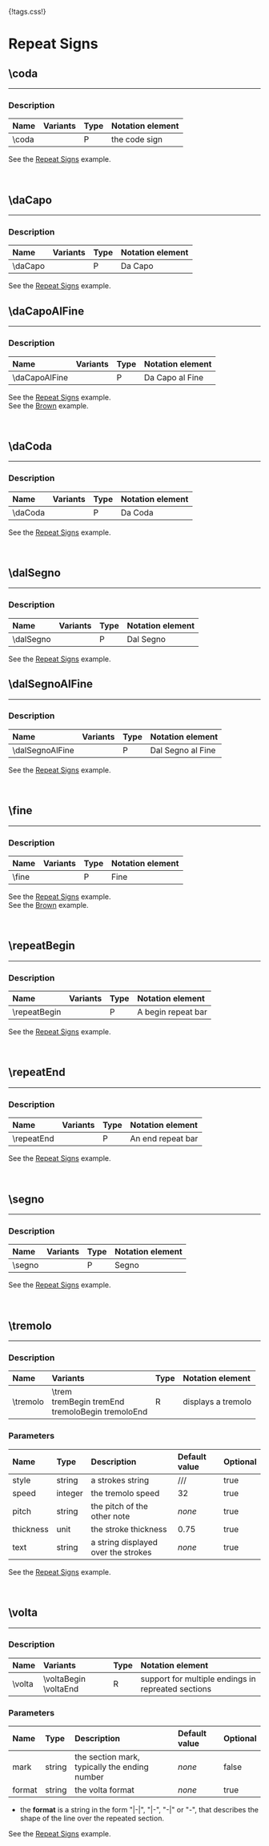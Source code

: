 {!tags.css!}

# Repeat Signs


## \coda

-------

### Description

| Name | Variants | Type | Notation element |
| :----| :--------| :----| :----------------|
| \coda |  | P | the code sign |

See the [Repeat Signs](../../../examples/repeats/) example.




<br />


## \daCapo

-------

### Description

| Name | Variants | Type | Notation element |
| :----| :--------| :----| :----------------|
| \daCapo |  | P | Da Capo |

See the [Repeat Signs](../../../examples/repeats/) example.


## \daCapoAlFine

-------

### Description

| Name | Variants | Type | Notation element |
| :----| :--------| :----| :----------------|
| \daCapoAlFine |  | P | Da Capo al Fine |

See the [Repeat Signs](../../../examples/repeats/) example.<br/>
See the [Brown](../../../examples/brown/) example.




<br />


## \daCoda

-------

### Description

| Name | Variants | Type | Notation element |
| :----| :--------| :----| :----------------|
| \daCoda |  | P | Da Coda |

See the [Repeat Signs](../../../examples/repeats/) example.




<br />


## \dalSegno

-------

### Description

| Name | Variants | Type | Notation element |
| :----| :--------| :----| :----------------|
| \dalSegno |  | P | Dal Segno |

See the [Repeat Signs](../../../examples/repeats/) example.


## \dalSegnoAlFine

-------

### Description

| Name | Variants | Type | Notation element |
| :----| :--------| :----| :----------------|
| \dalSegnoAlFine |  | P | Dal Segno al Fine |

See the [Repeat Signs](../../../examples/repeats/) example.




<br />


## \fine

-------

### Description

| Name | Variants | Type | Notation element |
| :----| :--------| :----| :----------------|
| \fine |  | P | Fine |

See the [Repeat Signs](../../../examples/repeats/) example.<br/>
See the [Brown](../../../examples/brown/) example.




<br />


## \repeatBegin

-------

### Description

| Name | Variants | Type | Notation element |
| :----| :--------| :----| :----------------|
| \repeatBegin |  | P | A begin repeat bar |

See the [Repeat Signs](../../../examples/repeats/) example.




<br />


## \repeatEnd

-------

### Description

| Name | Variants | Type | Notation element |
| :----| :--------| :----| :----------------|
| \repeatEnd |  | P | An end repeat bar |

See the [Repeat Signs](../../../examples/repeats/) example.




<br />


## \segno

-------

### Description

| Name | Variants | Type | Notation element |
| :----| :--------| :----| :----------------|
| \segno |  | P | Segno |

See the [Repeat Signs](../../../examples/repeats/) example.




<br />


## \tremolo

-------

### Description

| Name | Variants | Type | Notation element |
| :----| :--------| :----| :----------------|
| \tremolo | \trem <br />tremBegin tremEnd <br />tremoloBegin tremoloEnd | R | displays a tremolo |




### Parameters

| Name        	| Type   | Description    | Default value  | Optional |
| :------------ |:-------| :--------------| :------------- | :--------| 
| style | string | a strokes string | /// | true |
| speed | integer | the tremolo speed | 32 | true |
| pitch | string | the pitch of the other note | *none* | true |
| thickness | unit | the stroke thickness | 0.75 | true |
| text | string | a string displayed over the strokes | *none* | true |

See the [Repeat Signs](../../../examples/repeats/) example.





<br />


## \volta

-------

### Description

| Name | Variants | Type | Notation element |
| :----| :--------| :----| :----------------|
| \volta | \voltaBegin \voltaEnd | R | support for multiple endings in repreated sections |




### Parameters

| Name        	| Type   | Description    | Default value  | Optional |
| :------------ |:-------| :--------------| :------------- | :--------| 
| mark | string | the section mark, typically the ending number | *none* | false |
| format | string | the volta format | *none* | true |

- the **format** is a string in the form "|-|", "|-", "-|" or "-", that describes the shape of the line over the repeated section.

See the [Repeat Signs](../../../examples/repeats/) example.



